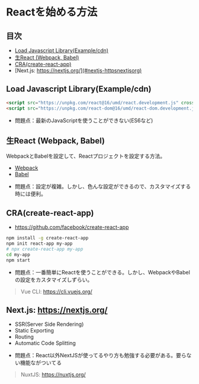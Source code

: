 # Reactを始める方法

## 目次

- [Load Javascript Library(Example/cdn)](#load-javascript-libraryexamplecdn)
- [生React (Webpack, Babel)](#生react-webpack-babel)
- [CRA(create-react-app)](#cracreate-react-app)
- [Next.js: https://nextjs.org/](#nextjs-httpsnextjsorg)

## Load Javascript Library(Example/cdn)

```html
<script src="https://unpkg.com/react@16/umd/react.development.js" crossorigin></script>
<script src="https://unpkg.com/react-dom@16/umd/react-dom.development.js" crossorigin></script>
```

- 問題点：最新のJavaScriptを使うことができない(ES6など)

## 生React (Webpack, Babel)

WebpackとBabelを設定して、Reactプロジェクトを設定する方法。

- [Webpack](https://webpack.js.org/)
- [Babel](https://babeljs.io/)

* 問題点：設定が複雑。しかし、色んな設定ができるので、カスタマイズする時には便利。

## CRA(create-react-app)

- https://github.com/facebook/create-react-app

```bash
npm install -g create-react-app
npm init react-app my-app
# npx create-react-app my-app
cd my-app
npm start
```

- 問題点：一番簡単にReactを使うことができる。しかし、WebpackやBabelの設定をカスタマイズしずらい。

> Vue CLI: https://cli.vuejs.org/

## Next.js: https://nextjs.org/

- SSR(Server Side Rendering)
- Static Exporting
- Routing
- Automatic Code Splitting

* 問題点：React以外NextJSが使ってるやり方も勉強する必要がある。要らない機能ながついてる

> NuxtJS: https://nuxtjs.org/
